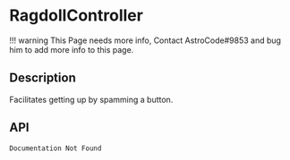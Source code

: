 # RagdollController

!!! warning
    This Page needs more info, Contact AstroCode#9853 and bug him to add more info to this page.

## Description
	
Facilitates getting up by spamming a button.

## API

    Documentation Not Found
